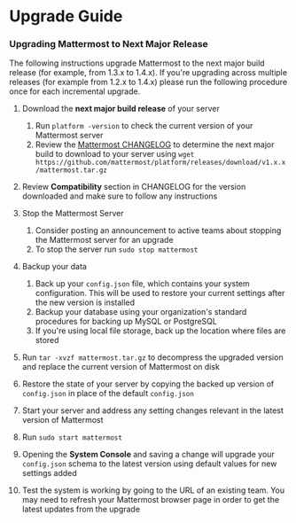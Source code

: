 # Upgrade Guide

### Upgrading Mattermost to Next Major Release 

The following instructions upgrade Mattermost to the next major build release (for example, from 1.3.x to 1.4.x). If you're upgrading across multiple releases (for example from 1.2.x to 1.4.x) please run the following procedure once for each incremental upgrade. 

1. Download the **next major build release** of your server

    1. Run `platform -version` to check the current version of your Mattermost server
    2. Review the [Mattermost CHANGELOG](https://github.com/mattermost/platform/blob/master/CHANGELOG.md) to determine the next major build to download to your server using `wget https://github.com/mattermost/platform/releases/download/v1.x.x/mattermost.tar.gz`

2. Review **Compatibility** section in CHANGELOG for the version downloaded and make sure to follow any instructions

3. Stop the Mattermost Server
    1. Consider posting an announcement to active teams about stopping the Mattermost server for an upgrade
    2. To stop the server run `sudo stop mattermost`
3. Backup your data
    1. Back up your `config.json` file, which contains your system configuration. This will be used to restore your current settings after the new version is installed
    2. Backup your database using your organization's standard procedures for backing up MySQL or PostgreSQL
    3. If you're using local file storage, back up the location where files are stored
4. Run `tar -xvzf mattermost.tar.gz` to decompress the upgraded version and replace the current version of Mattermost on disk
5. Restore the state of your server by copying the backed up version of `config.json` in place of the default `config.json` 
6. Start your server and address any setting changes relevant in the latest version of Mattermost
  1. Run `sudo start mattermost`
  2. Opening the **System Console** and saving a change will upgrade your `config.json` schema to the latest version using default values for new settings added
7. Test the system is working by going to the URL of an existing team. You may need to refresh your Mattermost browser page in order to get the latest updates from the upgrade


